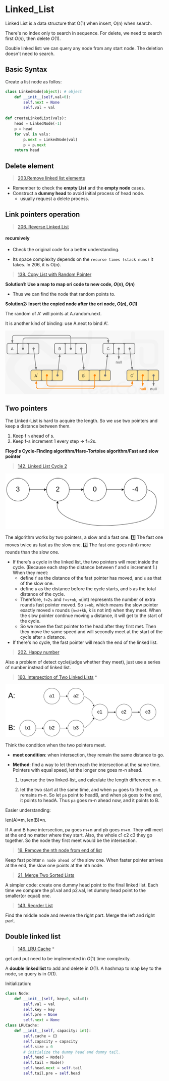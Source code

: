 # Linked_List

Linked List is a data structure that O(1) when insert, O(n) when search.

There's no index only to search in sequence. For delete, we need to search first $O(n)$, then delete $O(1)$.

Double linked list: we can query any node from any start node. The deletion doesn't need to search.



## Basic Syntax

Create a list node as follos:

```python
class LinkedNode(object): # object 
    def __init__(self,val=0):
        self.next = None
        self.val = val

def createLinkedList(vals):
    head = LinkedNode(-1)
    p = head
    for val in vals:
        p.next = LinkedNode(val)
        p = p.next
    return head
```



## Delete element

> [203.Remove linked list elements](https://leetcode.com/problems/remove-linked-list-elements/)

- Remember to check the **empty List** and the **empty node** cases.
- Construct a **dummy head** to avoid initial process of head node.
  - usually request a delete process.

## Link pointers operation

> [206. Reverse Linked List](https://leetcode.com/problems/reverse-linked-list/description/)

#### recursively

- Check the original code for a better understanding.

- Its space complexity depends on the `recurse times (stack nums)` it takes. In 206, it is O(n).

> [138. Copy List with Random Pointer](https://leetcode.com/problems/copy-list-with-random-pointer/)

**Solution1: Use a map to map ori code to new code, $O(n),O(n)$**

- Thus we can find the node that random points to.

**Solution2: Insert the copied node after the ori node, $O(n), O(1)$**

The random of A' will points at A.random.next.

It is another kind of binding: use A.next to bind A'.

![](../figures/138.png)



## Two pointers

The Linked-List is hard to acquire the length. So we use two pointers and keep a distance between them.

1. Keep f `n` ahead of s.
2. Keep f-s increment 1 every step -> f=2s.

**Floyd's Cycle-Finding algorithm/Hare-Tortoise algorithm/Fast and slow pointer**

> [142. Linked List Cycle 2](https://leetcode.com/problems/linked-list-cycle-ii/description/)

![](../figures/142.png)



The algorithm works by two pointers, a slow and a fast one. :one: The fast one moves twice as fast as the slow one. :two: The fast one goes n(int) more rounds than the slow one.

- If there's a cycle in the linked list, the two pointers will meet inside the cycle. (Because each step the distance between f and s increment 1.) When they meet:
  - define `f` as the distance of the fast pointer has moved, and `s` as that of the slow one.
  - define `a` as the distance before the cycle starts, and `b` as the total distance of the cycle.
  - Therefore, `f=2s` and `f=s+nb`, `n`(int) represents the number of extra rounds fast pointer moved. So `s=nb`, which means the slow pointer exactly moved `n` rounds (`n=a+kb`, k is not int) when they meet. When the slow pointer continue moving `a` distance, it will get to the start of the cycle.
  - So we move the fast pointer to the head after they first met. Then they move the same speed and will secondly meet at the start of the cycle after `a` distance.
- If there's no cycle, the fast pointer will reach the end of the linked list.

> [202. Happy number](https://leetcode.cn/problems/happy-number/description/)

Also a problem of detect cycle(judge whether they meet), just use a series of number instead of linked list.

> [160. Intersection of Two Linked Lists](https://leetcode.com/problems/intersection-of-two-linked-lists/) *

![](../figures/160.png)



Think the condition when the two pointers meet.

- **meet condition**: when intersection, they remain the same distance to go.
- **Method**: find a way to let them reach the intersection at the same time. Pointers with equal speed, let the longer one goes m-n ahead.
  
  	1. traverse the two linked-list, and calculate the length difference m-n.
  
  2. let the two start at the same time, and when `pa` goes to the end, `pb` remains m-n. So let `pa` point to headB, and when `pb` goes to the end, it points to headA. Thus `pa` goes m-n ahead now, and it points to B.

Easier understanding:

len(A)=m, len(B)=n.

If A and B have intersection, pa goes m+n and pb goes m+n. They will meet at the end no matter where they start. Also, the whole c1 c2 c3 they go together. So the node they first meet would be the intersection.

> [19. Remove the nth node from end of list](https://leetcode.com/problems/remove-nth-node-from-end-of-list/)

Keep fast pointer `n node ahead of` the slow one. When faster pointer arrives at the end, the slow one points at the nth node.

> [21. Merge Two Sorted Lists](https://leetcode.com/problems/merge-two-sorted-lists/)

A simpler code: create one dummy head point to the final linked list. Each time we compare the p1.val and p2.val, let dummy head point to the smaller(or equal) one.

> [143. Reorder List](https://leetcode.com/problems/reorder-list/)

Find the middle node and reverse the right part. Merge the left and right part.

## Double linked list

> [146. LRU Cache](https://leetcode.com/problems/lru-cache/) *

get and put need to be implemented in $O(1)$ time complexity.

A **double linked list** to add and delete in $O(1)$. A hashmap to map key to the node, so query is in $O(1)$.

Initialization:

```python
class Node:
    def __init__(self, key=0, val=0):
        self.val = val
        self.key = key
        self.pre = None
        self.next = None
class LRUCache:
    def __init__(self, capacity: int):
        self.cache = {}
        self.capacity = capacity
        self.size = 0
        # initialize the dummy head and dummy tail.
        self.head = Node()
        self.tail = Node()
        self.head.next = self.tail
        self.tail.pre = self.head
```


